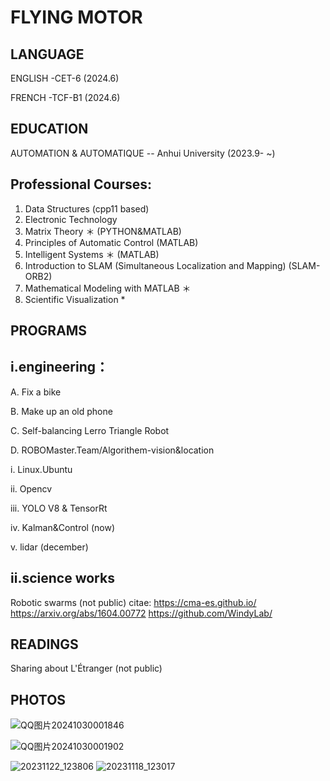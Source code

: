 # FLYING MOTOR


## LANGUAGE

ENGLISH -CET-6  (2024.6)

FRENCH -TCF-B1 (2024.6)

## EDUCATION

AUTOMATION & AUTOMATIQUE --  Anhui University (2023.9- ~)

## Professional Courses:
1. Data Structures (cpp11 based)
2. Electronic Technology
3. Matrix Theory ＊ (PYTHON&MATLAB)
4. Principles of Automatic Control (MATLAB)
5. Intelligent Systems ＊ (MATLAB)
6. Introduction to SLAM (Simultaneous Localization and Mapping) (SLAM-ORB2)
7. Mathematical Modeling with MATLAB ＊ 
8. Scientific Visualization *



##  PROGRAMS 
## i.engineering：

A. Fix a bike 


B. Make up an old phone 

C. Self-balancing Lerro Triangle Robot

D. ROBOMaster.Team/Algorithem-vision&location

   i. Linux.Ubuntu

   ii. Opencv

   iii. YOLO V8 & TensorRt 

   iv. Kalman&Control (now)

   v. lidar (december)


## ii.science works

 Robotic swarms (not public)
 citae:
 https://cma-es.github.io/
 https://arxiv.org/abs/1604.00772
 https://github.com/WindyLab/
 

## READINGS

Sharing about L'Étranger (not public)

## PHOTOS
![QQ图片20241030001846](https://github.com/user-attachments/assets/a33d5694-5dc1-4595-8397-2b96eba413bf)

![QQ图片20241030001902](https://github.com/user-attachments/assets/2ea1ae1e-bf1d-4ce9-ad8b-4b564780ed61)

![20231122_123806](https://github.com/user-attachments/assets/9dc8dfec-2789-46a0-8ac3-c12857b73341)
![20231118_123017](https://github.com/user-attachments/assets/2b8c4bdd-bba4-4126-944f-fd3a1e144ff1)

